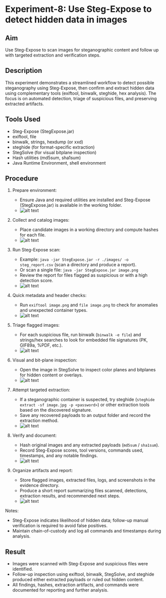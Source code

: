 # Experiment-8: Use Steg-Expose to detect hidden data in images

## Aim
Use Steg-Expose to scan images for steganographic content and follow up with targeted extraction and verification steps.

## Description
This experiment demonstrates a streamlined workflow to detect possible steganography using Steg-Expose, then confirm and extract hidden data using complementary tools (exiftool, binwalk, steghide, hex analysis). The focus is on automated detection, triage of suspicious files, and preserving extracted artifacts.

## Tools Used
- Steg-Expose (StegExpose.jar)
- exiftool, file
- binwalk, strings, hexdump (or xxd)
- steghide (for format-specific extraction)
- StegSolve (for visual bitplane inspection)
- Hash utilities (md5sum, sha1sum)
- Java Runtime Environment, shell environment

## Procedure
1. Prepare environment:
   - Ensure Java and required utilities are installed and Steg-Expose (StegExpose.jar) is available in the working folder.
   - ![alt text](<Screenshot 8/Screenshot_2025-07-30_01_06_49.png>)

2. Collect and catalog images:
   - Place candidate images in a working directory and compute hashes for each file.
   - ![alt text](<Screenshot 8/Screenshot_2025-10-27_14_25_04.png>)

3. Run Steg-Expose scan:
   - Example: `java -jar StegExpose.jar -r ./images/ -o steg_report.csv` (scan a directory and produce a report).  
   - Or scan a single file: `java -jar StegExpose.jar image.png`
   - Review the report for files flagged as suspicious or with a high detection score.
   - ![alt text](<Screenshot 8/Screenshot_2025-10-27_14_25_07.png>)

4. Quick metadata and header checks:
   - Run `exiftool image.png` and `file image.png` to check for anomalies and unexpected container types.
   - ![alt text](<Screenshot 8/Screenshot_2025-10-27_14_25_09.png>)

5. Triage flagged images:
   - For each suspicious file, run binwalk (`binwalk -e file`) and strings/hex searches to look for embedded file signatures (PK, GIF89a, %PDF, etc.).
   - ![alt text](<Screenshot 8/Screenshot_2025-10-27_14_25_20.png>)

6. Visual and bit-plane inspection:
   - Open the image in StegSolve to inspect color planes and bitplanes for hidden content or overlays.
   - ![alt text](<Screenshot 8/Screenshot_2025-10-27_14_25_22.png>)

7. Attempt targeted extraction:
   - If a steganographic container is suspected, try steghide (`steghide extract -sf image.jpg -p <password>`) or other extraction tools based on the discovered signature.
   - Save any recovered payloads to an output folder and record the extraction method.
   - ![alt text](<Screenshot 8/Screenshot_2025-10-27_14_25_40.png>)

8. Verify and document:
   - Hash original images and any extracted payloads (`md5sum` / `sha1sum`).
   - Record Steg-Expose scores, tool versions, commands used, timestamps, and any notable findings.
   - ![alt text](<Screenshot 8/Screenshot 2025-10-27 235849.png>)

9. Organize artifacts and report:
   - Store flagged images, extracted files, logs, and screenshots in the evidence directory.
   - Produce a short report summarizing files scanned, detections, extraction results, and recommended next steps.
   - ![alt text](<Screenshot 8/Screenshot_2025-10-27_14_25_59.png>)

Notes:
- Steg-Expose indicates likelihood of hidden data; follow-up manual verification is required to avoid false positives.
- Maintain chain-of-custody and log all commands and timestamps during analysis.

## Result
- Images were scanned with Steg-Expose and suspicious files were identified.
- Follow-up inspection using exiftool, binwalk, StegSolve, and steghide produced either extracted payloads or ruled out hidden content.
- All findings, hashes, extraction artifacts, and commands were documented for reporting and further analysis.

